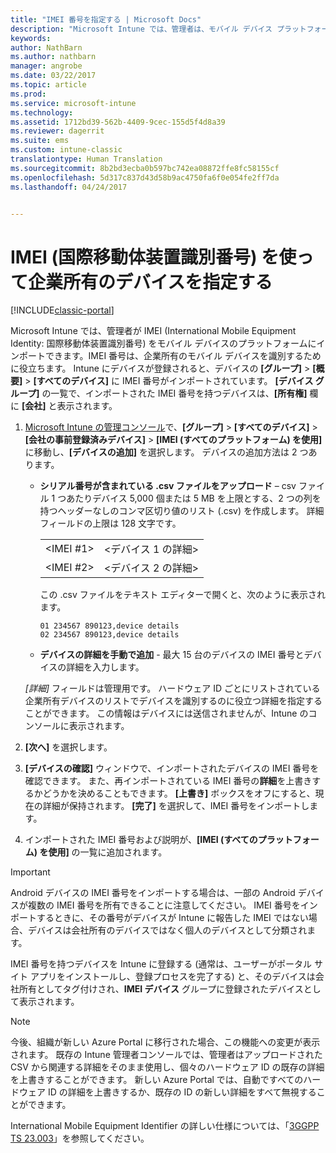 ```yaml
---
title: "IMEI 番号を指定する | Microsoft Docs"
description: "Microsoft Intune では、管理者は、モバイル デバイス プラットフォームの IMEI 番号をインポートして会社所有のモバイル デバイスを識別できます"
keywords: 
author: NathBarn
ms.author: nathbarn
manager: angrobe
ms.date: 03/22/2017
ms.topic: article
ms.prod: 
ms.service: microsoft-intune
ms.technology: 
ms.assetid: 1712bd39-562b-4409-9cec-155d5f4d8a39
ms.reviewer: dagerrit
ms.suite: ems
ms.custom: intune-classic
translationtype: Human Translation
ms.sourcegitcommit: 8b2bd3ecba0b597bc742ea08872ffe8fc58155cf
ms.openlocfilehash: 5d317c837d43d58b9ac4750fa6f0e054fe2ff7da
ms.lasthandoff: 04/24/2017


---
```


# <a name="specify-corporate-owned-devices-with-international-mobile-equipment-identity-imei-numbers"></a>IMEI (国際移動体装置識別番号) を使って企業所有のデバイスを指定する

[!INCLUDE[classic-portal](../includes/classic-portal.md)]

Microsoft Intune では、管理者が IMEI (International Mobile Equipment Identity: 国際移動体装置識別番号) をモバイル デバイスのプラットフォームにインポートできます。IMEI 番号は、企業所有のモバイル デバイスを識別するために役立ちます。 Intune にデバイスが登録されると、デバイスの **[グループ]** > **[概要]** > **[すべてのデバイス]** に IMEI 番号がインポートされています。 **[デバイス グループ]** の一覧で、インポートされた IMEI 番号を持つデバイスは、**[所有権]** 欄に **[会社]** と表示されます。

1. [Microsoft Intune の管理コンソール](https://manage.microsoft.com)で、**[グループ]** &gt; **[すべてのデバイス]** &gt; **[会社の事前登録済みデバイス]** &gt; **[IMEI (すべてのプラットフォーム) を使用]** に移動し、**[デバイスの追加]** を選択します。 デバイスの追加方法は 2 つあります。

    -   **シリアル番号が含まれている .csv ファイルをアップロード** – csv ファイル 1 つあたりデバイス 5,000 個または 5 MB を上限とする、2 つの列を持つヘッダーなしのコンマ区切り値のリスト (.csv) を作成します。 詳細フィールドの上限は 128 文字です。

        |||
        |-|-|
        |&lt;IMEI #1&gt;|&lt;デバイス 1 の詳細&gt;|
        |&lt;IMEI #2&gt;|&lt;デバイス 2 の詳細&gt;|
        この .csv ファイルをテキスト エディターで開くと、次のように表示されます。

        ```
        01 234567 890123,device details
        02 234567 890123,device details
        ```

    -   **デバイスの詳細を手動で追加** - 最大 15 台のデバイスの IMEI 番号とデバイスの詳細を入力します。

   *[詳細]* フィールドは管理用です。 ハードウェア ID ごとにリストされている企業所有デバイスのリストでデバイスを識別するのに役立つ詳細を指定することができます。 この情報はデバイスには送信されませんが、Intune のコンソールに表示されます。

2.   **[次へ]** を選択します。
3.  **[デバイスの確認]** ウィンドウで、インポートされたデバイスの IMEI 番号を確認できます。 また、再インポートされている IMEI 番号の**詳細**を上書きするかどうかを決めることもできます。 **[上書き]** ボックスをオフにすると、現在の詳細が保持されます。 **[完了]** を選択して、IMEI 番号をインポートします。
4.  インポートされた IMEI 番号および説明が、**[IMEI (すべてのプラットフォーム) を使用]** の一覧に追加されます。

> [!IMPORTANT]
> Android デバイスの IMEI 番号をインポートする場合は、一部の Android デバイスが複数の IMEI 番号を所有できることに注意してください。 IMEI 番号をインポートするときに、その番号がデバイスが Intune に報告した IMEI ではない場合、デバイスは会社所有のデバイスではなく個人のデバイスとして分類されます。

IMEI 番号を持つデバイスを Intune に登録する (通常は、ユーザーがポータル サイト アプリをインストールし、登録プロセスを完了する) と、そのデバイスは会社所有としてタグ付けされ、**IMEI デバイス** グループに登録されたデバイスとして表示されます。

>[!NOTE]
> 今後、組織が新しい Azure Portal に移行された場合、この機能への変更が表示されます。 既存の Intune 管理者コンソールでは、管理者はアップロードされた CSV から関連する詳細をそのまま使用し、個々のハードウェア ID の既存の詳細を上書きすることができます。 新しい Azure Portal では、自動ですべてのハードウェア ID の詳細を上書きするか、既存の ID の新しい詳細をすべて無視することができます。

International Mobile Equipment Identifier の詳しい仕様については、「[3GGPP TS 23.003](https://portal.3gpp.org/desktopmodules/Specifications/SpecificationDetails.aspx?specificationId=729)」を参照してください。


